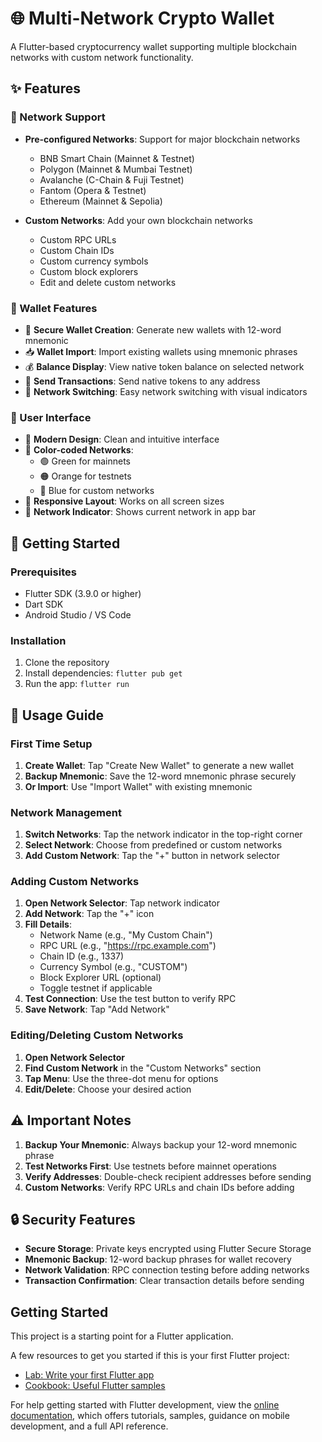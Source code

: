 # 🌐 Multi-Network Crypto Wallet

A Flutter-based cryptocurrency wallet supporting multiple blockchain networks with custom network functionality.

## ✨ Features

### 🔗 Network Support
- **Pre-configured Networks**: Support for major blockchain networks
  - BNB Smart Chain (Mainnet & Testnet)
  - Polygon (Mainnet & Mumbai Testnet)
  - Avalanche (C-Chain & Fuji Testnet)
  - Fantom (Opera & Testnet)
  - Ethereum (Mainnet & Sepolia)

- **Custom Networks**: Add your own blockchain networks
  - Custom RPC URLs
  - Custom Chain IDs
  - Custom currency symbols
  - Custom block explorers
  - Edit and delete custom networks

### 🎯 Wallet Features
- 🔐 **Secure Wallet Creation**: Generate new wallets with 12-word mnemonic
- 📥 **Wallet Import**: Import existing wallets using mnemonic phrases
- 💰 **Balance Display**: View native token balance on selected network
- 💸 **Send Transactions**: Send native tokens to any address
- 🔄 **Network Switching**: Easy network switching with visual indicators

### 🎨 User Interface
- 🌈 **Modern Design**: Clean and intuitive interface
- 🎨 **Color-coded Networks**: 
  - 🟢 Green for mainnets
  - 🟠 Orange for testnets
  - 🔵 Blue for custom networks
- 📱 **Responsive Layout**: Works on all screen sizes
- 🔄 **Network Indicator**: Shows current network in app bar

## 🚀 Getting Started

### Prerequisites
- Flutter SDK (3.9.0 or higher)
- Dart SDK
- Android Studio / VS Code

### Installation
1. Clone the repository
2. Install dependencies: `flutter pub get`
3. Run the app: `flutter run`

## 📖 Usage Guide

### First Time Setup
1. **Create Wallet**: Tap "Create New Wallet" to generate a new wallet
2. **Backup Mnemonic**: Save the 12-word mnemonic phrase securely
3. **Or Import**: Use "Import Wallet" with existing mnemonic

### Network Management
1. **Switch Networks**: Tap the network indicator in the top-right corner
2. **Select Network**: Choose from predefined or custom networks
3. **Add Custom Network**: Tap the "+" button in network selector

### Adding Custom Networks
1. **Open Network Selector**: Tap network indicator
2. **Add Network**: Tap the "+" icon
3. **Fill Details**:
   - Network Name (e.g., "My Custom Chain")
   - RPC URL (e.g., "https://rpc.example.com")
   - Chain ID (e.g., 1337)
   - Currency Symbol (e.g., "CUSTOM")
   - Block Explorer URL (optional)
   - Toggle testnet if applicable
4. **Test Connection**: Use the test button to verify RPC
5. **Save Network**: Tap "Add Network"

### Editing/Deleting Custom Networks
1. **Open Network Selector**
2. **Find Custom Network** in the "Custom Networks" section
3. **Tap Menu**: Use the three-dot menu for options
4. **Edit/Delete**: Choose your desired action

## ⚠️ Important Notes

1. **Backup Your Mnemonic**: Always backup your 12-word mnemonic phrase
2. **Test Networks First**: Use testnets before mainnet operations
3. **Verify Addresses**: Double-check recipient addresses before sending
4. **Custom Networks**: Verify RPC URLs and chain IDs before adding

## 🔒 Security Features

- **Secure Storage**: Private keys encrypted using Flutter Secure Storage
- **Mnemonic Backup**: 12-word backup phrases for wallet recovery
- **Network Validation**: RPC connection testing before adding networks
- **Transaction Confirmation**: Clear transaction details before sending

## Getting Started

This project is a starting point for a Flutter application.

A few resources to get you started if this is your first Flutter project:

- [Lab: Write your first Flutter app](https://docs.flutter.dev/get-started/codelab)
- [Cookbook: Useful Flutter samples](https://docs.flutter.dev/cookbook)

For help getting started with Flutter development, view the
[online documentation](https://docs.flutter.dev/), which offers tutorials,
samples, guidance on mobile development, and a full API reference.
